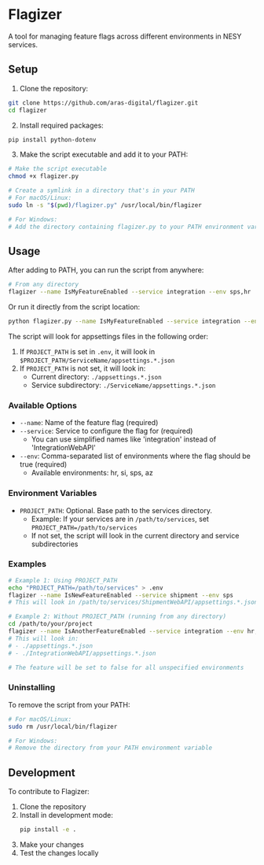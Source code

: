 # Flagizer

A tool for managing feature flags across different environments in NESY services.

## Setup

1. Clone the repository:
```bash
git clone https://github.com/aras-digital/flagizer.git
cd flagizer
```

2. Install required packages:
```bash
pip install python-dotenv
```

3. Make the script executable and add it to your PATH:
```bash
# Make the script executable
chmod +x flagizer.py

# Create a symlink in a directory that's in your PATH
# For macOS/Linux:
sudo ln -s "$(pwd)/flagizer.py" /usr/local/bin/flagizer

# For Windows:
# Add the directory containing flagizer.py to your PATH environment variable
```

## Usage

After adding to PATH, you can run the script from anywhere:

```bash
# From any directory
flagizer --name IsMyFeatureEnabled --service integration --env sps,hr
```

Or run it directly from the script location:

```bash
python flagizer.py --name IsMyFeatureEnabled --service integration --env sps,hr
```

The script will look for appsettings files in the following order:
1. If `PROJECT_PATH` is set in `.env`, it will look in `$PROJECT_PATH/ServiceName/appsettings.*.json`
2. If `PROJECT_PATH` is not set, it will look in:
   - Current directory: `./appsettings.*.json`
   - Service subdirectory: `./ServiceName/appsettings.*.json`

### Available Options

- `--name`: Name of the feature flag (required)
- `--service`: Service to configure the flag for (required)
  - You can use simplified names like 'integration' instead of 'IntegrationWebAPI'
- `--env`: Comma-separated list of environments where the flag should be true (required)
  - Available environments: hr, si, sps, az

### Environment Variables

- `PROJECT_PATH`: Optional. Base path to the services directory. 
  - Example: If your services are in `/path/to/services`, set `PROJECT_PATH=/path/to/services`
  - If not set, the script will look in the current directory and service subdirectories

### Examples

```bash
# Example 1: Using PROJECT_PATH
echo "PROJECT_PATH=/path/to/services" > .env
flagizer --name IsNewFeatureEnabled --service shipment --env sps
# This will look in /path/to/services/ShipmentWebAPI/appsettings.*.json

# Example 2: Without PROJECT_PATH (running from any directory)
cd /path/to/your/project
flagizer --name IsAnotherFeatureEnabled --service integration --env hr,si
# This will look in:
# - ./appsettings.*.json
# - ./IntegrationWebAPI/appsettings.*.json

# The feature will be set to false for all unspecified environments
```

### Uninstalling

To remove the script from your PATH:
```bash
# For macOS/Linux:
sudo rm /usr/local/bin/flagizer

# For Windows:
# Remove the directory from your PATH environment variable
```

## Development

To contribute to Flagizer:

1. Clone the repository
2. Install in development mode:
   ```bash
   pip install -e .
   ```
3. Make your changes
4. Test the changes locally 
